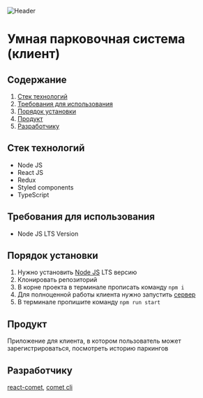 ![Header](https://user-images.githubusercontent.com/57585370/118314436-942b4c80-b50d-11eb-9a2a-bb62a5808863.png)
# Умная парковочная система (клиент)

## Содержание
1. [Стек технологий](#techStack)
2. [Требования для использования](#requirements)
3. [Порядок установки](#install)
5. [Продукт](#product)
6. [Разработчику](#dev)

## Стек технологий <a name="techStack" />
- Node JS
- React JS 
- Redux
- Styled components
- TypeScript

## Требования для использования <a name="requirements" />
- Node JS LTS Version

## Порядок установки <a name="install">
1. Нужно установить [Node JS](https://nodejs.org/en/) LTS версию 
2. Клонировать репозиторий
3. В корне проекта в терминале прописать команду `npm i`
4. Для полноценной работы клиента нужно запустить [сервер](https://github.com/Mind-team/smart-parking-system-server#install) 
5. В терминале пропишите команду `npm run start`

## Продукт <a name="product" />
Приложение для клиента, в котором пользователь может зарегистрироваться, посмотреть историю паркингов 

## Разработчику <a name="dev">
[react-comet](https://github.com/Ermolaev-Inc/react-comet), [comet cli](https://github.com/Ermolaev-Inc/comet-cli)
